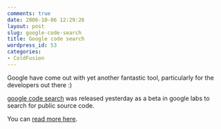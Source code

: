 ```yaml
---
comments: true
date: 2006-10-06 12:29:26
layout: post
slug: google-code-search
title: Google code search
wordpress_id: 53
categories:
- ColdFusion
---
```


Google have come out with yet another fantastic tool, particularly for the developers out there :)




[google code search](http://google.com/codesearch) was released yesterday as a beta in google labs to search for public source code.




You can [read more here](http://groups.google.com/group/Google-Code-Search).




